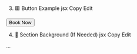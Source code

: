 <!-- # React + Vite

This template provides a minimal setup to get React working in Vite with HMR and some ESLint rules.

Currently, two official plugins are available:

- [@vitejs/plugin-react](https://github.com/vitejs/vite-plugin-react/blob/main/packages/plugin-react) uses [Babel](https://babeljs.io/) for Fast Refresh
- [@vitejs/plugin-react-swc](https://github.com/vitejs/vite-plugin-react/blob/main/packages/plugin-react-swc) uses [SWC](https://swc.rs/) for Fast Refresh

## Expanding the ESLint configuration

If you are developing a production application, we recommend using TypeScript with type-aware lint rules enabled. Check out the [TS template](https://github.com/vitejs/vite/tree/main/packages/create-vite/template-react-ts) for information on how to integrate TypeScript and [`typescript-eslint`](https://typescript-eslint.io) in your project. -->










3. 🟥 Button Example
jsx
Copy
Edit
<button className="bg-primary text-white px-6 py-2 rounded-full hover:bg-secondary transition">
  Book Now
</button>

4. 📸 Section Background (If Needed)
jsx
Copy
Edit
<section
  className="py-20 bg-cover bg-center"
  style={{ backgroundImage: "url('/images/your-image.jpg')" }}
>
  ...
</section>